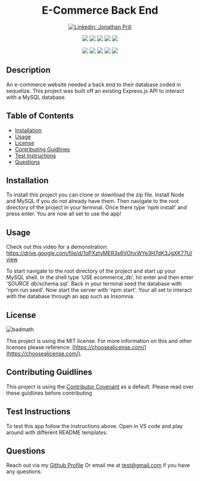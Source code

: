 <h1 align="center">E-Commerce Back End</h1>

<p align="center">
    <a href="https://www.linkedin.com/in/jonathan-prill-49423672/"><img alt="Linkedin: Jonathan Prill" src="https://img.shields.io/badge/LinkedIn-0077B5?style=for-the-badge&logo=linkedin&logoColor=white" target="_blank" /></a>
</p>

<p align="center">
    <img src="https://img.shields.io/badge/license-MIT-blue" />
    <img src="https://img.shields.io/github/repo-size/jonathanprill/e-commerce-back-end" />
    <img src="https://img.shields.io/github/languages/top/jonathanprill/e-commerce-back-end"  /> 
    <img src="https://img.shields.io/github/issues/jonathanprill/e-commerce-back-end" />
    <img src="https://img.shields.io/github/last-commit/jonathanprill/e-commerce-back-end" >
</p>

<p align="center">
    <img src="https://img.shields.io/badge/npm-red" />
    <img src="https://img.shields.io/badge/-sequelize-blue" >
    <img src="https://img.shields.io/badge/mySQL-orange"  />
    <!-- <img src="https://img.shields.io/badge/Javascript-yellow" />
    <img src="https://img.shields.io/badge/jQuery-blue"  /> -->
    <img src="https://img.shields.io/badge/-node.js-green" />
    <img src="https://img.shields.io/badge/-Insomnia-purple" />
</p>


## Description

An e-commerce website needed a back end to their database coded in sequelize. This project was built off an existing Express.js API to interact with a MySQL database.


## Table of Contents 

- [Installation](#installation)
- [Usage](#usage)
- [License](#license)
- [Contributing Guidlines](#contributing-guidlines)
- [Test Instructions](#test-instructions)
- [Questions](#questions)

## Installation

To install this project you can clone or download the zip file. Install Node and MySQL if you do not already have them. Then navigate to the root directory of the project in your terminal. Once there type 'npm install' and press enter. You are now all set to use the app!

## Usage
Check out this video for a demonstration:
https://drive.google.com/file/d/1oPXztyMER3s6VOhxWYe3H7dK3JgXK77U/view

<!-- ![ScreenShot](/assets//images/console_capture.PNG "screenshot1") -->

To start navigate to the root directory of the project and start up your MySQL shell. In the shell type 'USE ecommerce_db', hit enter and then enter 'SOURCE db/schema.sql'. Back in your terminal seed the database with 'npm run seed'. Now start the server with 'npm start'. Your all set to interact with the database through an app such as Insomnia.

## License

![badmath](https://img.shields.io/badge/license-MIT-blue)

This project is using the MIT license. For more information on this and other licenses please reference: [https://choosealicense.com/](https://choosealicense.com/).

## Contributing Guidlines

This project is using the [Contributor Covenant](https://www.contributor-covenant.org/) as a default. Please read over these guidlines before contributing
    
## Test Instructions

To test this app follow the instructions above. Open in VS code and play around with different README templates.

## Questions
Reach out via my [Github Profile](https://github.com/jonathanprill)
Or email me at test@gmail.com if you have any questions.